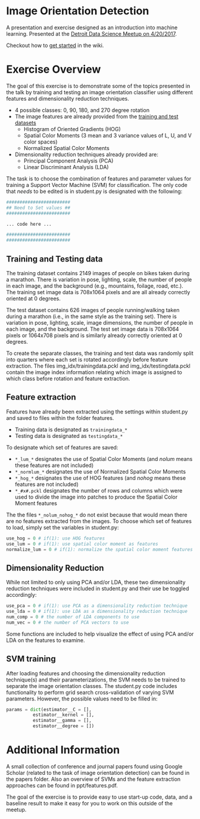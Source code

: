 # Image Orientation Detection
A presentation and exercise designed as an introduction into machine learning.  Presented at the [Detroit Data Science Meetup on 4/20/2017](https://www.meetup.com/Detroit-Data-Science-Meetup/events/238413214/).

Checkout how to [get started](https://github.com/DetroitDataScience/image-orientation-detection/wiki/Getting-Started) in the wiki.


# Exercise Overview

The goal of this exercise is to demonstrate some of the topics presented in the talk by training and testing an image orientation classifier using different features and dimensionality reduction techniques.

 * 4 possible classes: 0, 90, 180, and 270 degree rotation
 * The image features are already provided from the [training and test datasets](https://github.com/DetroitDataScience/image-orientation-detection-data) 
   * Histogram of Oriented Gradients (HOG)
   * Spatial Color Moments (3 mean and 3 variance values of L, U, and V color spaces)
   * Normalized Spatial Color Moments
 * Dimensionality reduction techniques already provided are:
   * Principal Component Analysis (PCA)
   * Linear Discriminant Analysis (LDA)
 
The task is to choose the combination of features and parameter values for training a Support Vector Machine (SVM) for classification. The only code that _needs_ to be edited is in student.py is designated with the following:


```python
######################## 
## Need to Set values ##
########################

... code here ...

######################## 
######################## 
```

## Training and Testing data

The training dataset contains 2149 images of people on bikes taken during a marathon. There is variation in pose, lighting, scale, the number of people in each image, and the background (e.g., mountains, foilage, road, etc.). The training set image data is 708x1064 pixels and are all already correctly oriented at 0 degrees. 

The test dataset contains 626 images of people running/walking taken during a marathon (i.e., in the same style as the training set). There is variation in pose, lighting, scale, image dimensions, the number of people in each image, and the background. The test set image data is 708x1064 pixels or 1064x708 pixels and is similarly already correctly oriented at 0 degrees. 

To create the separate classes, the training and test data was randomly split into quarters where each set is rotated accordingly before feature extraction. The files img_idx/trainingdata.pckl and img_idx/testingdata.pckl contain the image index information relating which image is assigned to which class before rotation and feature extraction.


## Feature extraction 

Features have already been extracted using the settings within student.py and saved to files within the folder features.

 * Training data is designated as `trainingdata_*`
 * Testing data is designated as `testingdata_*`

To designate which set of features are saved:

 * `*_lum_*` designates the use of Spatial Color Moments (and *_nolum_* means these features are not included)
 * `*_normlum_*` designates the use of Normalized Spatial Color Moments
 * `*_hog_*` designates the use of HOG features (and *_nohog_* means these features are not included)
 * `*_#x#.pckl` designates the number of rows and columns which were used to divide the image into patches to produce the Spatial Color Moment features

The the files `*_nolum_nohog_*` do not exist because that would mean there are no features extracted from the images. To choose which set of features to load, simply set the variables in student.py:

```python
use_hog = 0 # if(1): use HOG features
use_lum = 0 # if(1): use spatial color moment as features
normalize_lum = 0 # if(1): normalize the spatial color moment features (only works if use_lum=1)
```

## Dimensionality Reduction

While not limited to only using PCA and/or LDA, these two dimensionality reduction techniques were included in student.py and their use be toggled accordingly:

```python
use_pca = 0 # if(1): use PCA as a dimensionality reduction technique
use_lda = 0 # if(1): use LDA as a dimensionality reduction technique
num_comp = 0 # the number of LDA components to use
num_vec = 0 # the number of PCA vectors to use
```

Some functions are included to help visualize the effect of using PCA and/or LDA on the features to examine.


## SVM training

After loading features and choosing the dimensionality reduction technique(s) and their parameterizations, the SVM needs to be trained to separate the image orientation classes. The student.py code includes functionality to perform grid search cross-validation of varying SVM parameters. However, the possible values need to be filled in:

```python
params = dict(estimator__C = [],
          estimator__kernel = [],
          estimator__gamma = [],
          estimator__degree = [])
```


# Additional Information

A small collection of conference and journal papers found using Google Scholar (related to the task of image orientation detection) can be found in the papers folder. Also an overview of SVMs and the feature extraction approaches can be found in ppt/features.pdf. 

The goal of the exercise is to provide easy to use start-up code, data, and a baseline result to make it easy for you to work on this outside of the meetup. 
